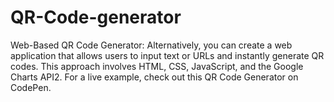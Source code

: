 # QR-Code-generator
Web-Based QR Code Generator:
Alternatively, you can create a web application that allows users to input text or URLs and instantly generate QR codes. This approach involves HTML, CSS, JavaScript, and the Google Charts API2.
For a live example, check out this QR Code Generator on CodePen.
